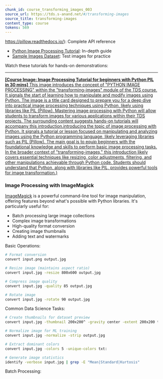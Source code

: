 ```yaml
---
chunk_id: course_transforming_images_003
source_url: https://tds.s-anand.net/#/transforming-images
source_title: transforming-images
content_type: course
tokens: 569
---
```


https://pillow.readthedocs.io/): Complete API reference
- [Python Image Processing Tutorial](https://realpython.com/image-processing-with-the-python-pillow-library/): In-depth guide
- [Sample Images Dataset](https://www.kaggle.com/datasets/lamsimon/celebs): Test images for practice

Watch these tutorials for hands-on demonstrations:

---

[**[Course Image: Image Processing Tutorial for beginners with Python PIL in 30 mins]** This image introduces the concept of "PYTHON IMAGE PROCESSING" within the "transforming-images" module of the TDS course. It signals the start of learning how to manipulate and modify images using Python. The image is a title card designed to prepare you for a deep dive into practical image processing techniques using Python, likely using libraries like PIL (Pillow). Mastering image processing with Python will allow students to transform images for various applications within their TDS projects. The surrounding content suggests hands-on tutorials will accompany this introduction.introducing the topic of image processing with Python. It signals a tutorial or lesson focused on manipulating and analyzing images using the Python programming language, likely leveraging libraries such as PIL (Pillow). The main goal is to equip beginners with the foundational knowledge and skills to perform basic image processing tasks. In the broader context of "transforming-images," this introduction likely covers essential techniques like resizing, color adjustments, filtering, and other manipulations achievable through Python code. Students should understand that Python, along with libraries like PIL, provides powerful tools for image transformation.)](https://youtu.be/dkp4wUhCwR4)

### Image Processing with ImageMagick

[ImageMagick](https://imagemagick.org/) is a powerful command-line tool for image manipulation, offering features beyond what's possible with Python libraries. It's particularly useful for:

- Batch processing large image collections
- Complex image transformations
- High-quality format conversion
- Creating image thumbnails
- Adding text and watermarks

Basic Operations:

```bash
# Format conversion
convert input.png output.jpg

# Resize image (maintains aspect ratio)
convert input.jpg -resize 800x600 output.jpg

# Compress image quality
convert input.jpg -quality 85 output.jpg

# Rotate image
convert input.jpg -rotate 90 output.jpg
```

Common Data Science Tasks:

```bash
# Create thumbnails for dataset preview
convert input.jpg -thumbnail 200x200^ -gravity center -extent 200x200 thumb.jpg

# Normalize image for ML training
convert input.jpg -normalize -strip output.jpg

# Extract dominant colors
convert input.jpg -colors 5 -unique-colors txt:

# Generate image statistics
identify -verbose input.jpg | grep -E "Mean|Standard|Kurtosis"
```

Batch Processing:
